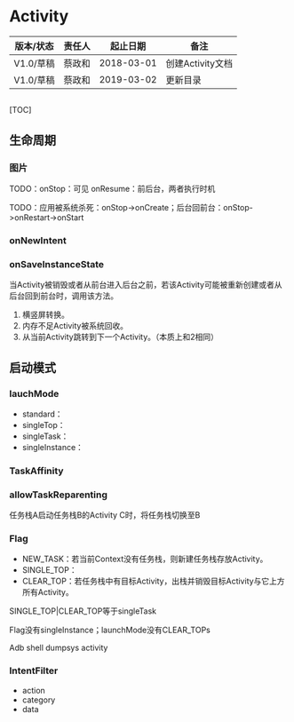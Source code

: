 # Activity

| 版本/状态 | 责任人 | 起止日期   | 备注             |
| --------- | ------ | ---------- | ---------------- |
| V1.0/草稿 | 蔡政和 | 2018-03-01 | 创建Activity文档 |
| V1.0/草稿 | 蔡政和 | 2019-03-02 | 更新目录         |

## 

[TOC]

## 生命周期

### 图片

TODO：onStop：可见 onResume：前后台，两者执行时机

TODO：应用被系统杀死：onStop->onCreate；后台回前台：onStop->onRestart->onStart

### onNewIntent

### onSaveInstanceState

当Activity被销毁或者从前台进入后台之前，若该Activity可能被重新创建或者从后台回到前台时，调用该方法。

1. 横竖屏转换。
2. 内存不足Activity被系统回收。
3. 从当前Activity跳转到下一个Activity。（本质上和2相同）

## 启动模式

### lauchMode

- standard：
- singleTop：
- singleTask：
- singleInstance：

### TaskAffinity

### allowTaskReparenting

任务栈A启动任务栈B的Activity C时，将任务栈切换至B

### Flag

- NEW_TASK：若当前Context没有任务栈，则新建任务栈存放Activity。
- SINGLE_TOP：
- CLEAR_TOP：若任务栈中有目标Activity，出栈并销毁目标Activity与它上方所有Activity。

SINGLE_TOP|CLEAR_TOP等于singleTask

Flag没有singleInstance；launchMode没有CLEAR_TOPs

Adb shell dumpsys activity

### IntentFilter

- action
- category
- data